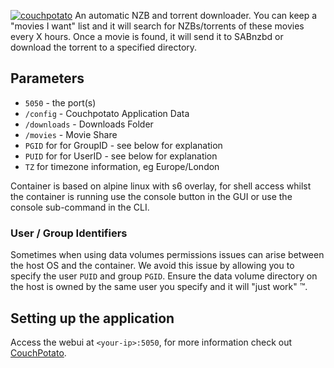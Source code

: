 [appurl]:https://couchpota.to
[![couchpotato](https://couchpota.to/media/images/full.png)][appurl]
An automatic NZB and torrent downloader. You can keep a "movies I want" list and it will search for NZBs/torrents of these movies every X hours. Once a movie is found, it will send it to SABnzbd or download the torrent to a specified directory.

## Parameters

* `5050` - the port(s)
* `/config` - Couchpotato Application Data
* `/downloads` - Downloads Folder
* `/movies` - Movie Share
* `PGID` for for GroupID - see below for explanation
* `PUID` for for UserID - see below for explanation
* `TZ` for timezone information, eg Europe/London

Container is based on alpine linux with s6 overlay, for shell access whilst the container is running use the console button in the GUI or use the console sub-command in the CLI.

### User / Group Identifiers

Sometimes when using data volumes permissions issues can arise between the host OS and the container. We avoid this issue by allowing you to specify the user `PUID` and group `PGID`. Ensure the data volume directory on the host is owned by the same user you specify and it will "just work" ™.

## Setting up the application
Access the webui at `<your-ip>:5050`, for more information check out [CouchPotato](https://couchpota.to).
